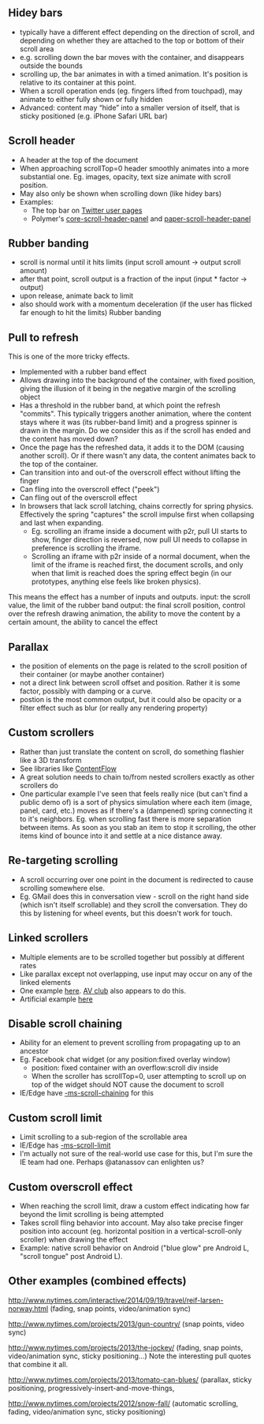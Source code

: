 

Hidey bars
----
- typically have a different effect depending on the direction of scroll, and depending on whether they are attached to the top or bottom of their scroll area
- e.g. scrolling down the bar moves with the container, and disappears outside the bounds
- scrolling up, the bar animates in with a timed animation. It's position is relative to its container at this point.
- When a scroll operation ends (eg. fingers lifted from touchpad), may animate to either fully shown or fully hidden
- Advanced: content may “hide” into a smaller version of itself, that is sticky positioned (e.g. iPhone Safari URL bar)

Scroll header
----
- A header at the top of the document
- When approaching scrollTop=0 header smoothly animates into a more substantial one. Eg. images, opacity, text size animate with scroll position.
- May also only be shown when scrolling down (like hidey bars)
- Examples:
  - The top bar on [Twitter user pages](https://twitter.com/LEGO_Group)
  - Polymer's [core-scroll-header-panel](http://polymer.github.io/core-scroll-header-panel/components/core-scroll-header-panel/demos/demo9.html) and [paper-scroll-header-panel](https://elements.polymer-project.org/elements/paper-scroll-header-panel?view=demo:demo/index.html)

Rubber banding
----
- scroll is normal until it hits limits (input scroll amount -> output scroll amount)
- after that point, scroll output is a fraction of the input (input * factor -> output)
- upon release, animate back to limit
- also should work with a momentum deceleration (if the user has flicked far enough to hit the limits)
Rubber banding

Pull to refresh
----
This is one of the more tricky effects.

- Implemented with a rubber band effect
- Allows drawing into the background of the container, with fixed position, giving the illusion of it being in the negative margin of the scrolling object
- Has a threshold in the rubber band, at which point the refresh "commits". This typically triggers another animation, where the content stays where it was (its rubber-band limit) and a progress spinner is drawn in the margin. Do we consider this as if the scroll has ended and the content has moved down?
- Once the page has the refreshed data, it adds it to the DOM (causing another scroll). Or if there wasn't any data, the content animates back to the top of the container.
- Can transition into and out-of the overscroll effect without lifting the finger
- Can fling into the overscroll effect ("peek")
- Can fling out of the overscroll effect
- In browsers that lack scroll latching, chains correctly for spring physics.  Effectively the spring "captures" the scroll impulse first when collapsing and last when expanding. 
  - Eg. scrolling an iframe inside a document with p2r, pull UI starts to show, finger direction is reversed, now pull UI needs to collapse in preference is scrolling the iframe.  
  - Scrolling an iframe with p2r inside of a normal document, when the limit of the iframe is reached first, the document scrolls, and only when that limit is reached does the spring effect begin (in our prototypes, anything else feels like broken physics).

This means the effect has a number of inputs and outputs.
input: the scroll value, the limit of the rubber band
output: the final scroll position, control over the refresh drawing animation, the ability to move the content by a certain amount, the ability to cancel the effect

Parallax
-----
- the position of elements on the page is related to the scroll position of their container (or maybe another container)
- not a direct link between scroll offset and position. Rather it is some factor, possibly with damping or a curve.
- postion is the most common output, but it could also be opacity or a filter effect such as blur (or really any rendering property)
 
Custom scrollers
-----
- Rather than just translate the content on scroll, do something flashier like a 3D transform
- See libraries like [ContentFlow](http://www.jacksasylum.eu/ContentFlow/) 
- A great solution needs to chain to/from nested scrollers exactly as other scrollers do
- One particular example I've seen that feels really nice (but can't find a public demo of) is a sort of physics simulation where each item (image, panel, card, etc.) moves as if there's a (dampened) spring connecting it to it's neighbors.  Eg. when scrolling fast there is more separation between items.  As soon as you stab an item to stop it scrolling, the other items kind of bounce into it and settle at a nice distance away.

Re-targeting scrolling
-----
- A scroll occurring over one point in the document is redirected to cause scrolling somewhere else.
- Eg. GMail does this in conversation view - scroll on the right hand side (which isn't itself scrollable) and they scroll the conversation.  They do this by listening for wheel events, but this doesn't work for touch.
 
Linked scrollers
-----
- Multiple elements are to be scrolled together but possibly at different rates
- Like parallax except not overlapping, use input may occur on any of the linked elements
- One example [here](http://stackoverflow.com/questions/19786080/how-to-synchronize-scroll-between-two-elements-with-different-height).  [AV club](http://www.avclub.com/review/weeknd-navigates-trippy-perception-and-pop-reality-224412) also appears to do this.
- Artificial example [here](http://fiddle.jshell.net/kunknown/VVaEq/2/show/)
 
Disable scroll chaining
-----
- Ability for an element to prevent scrolling from propagating up to an ancestor
- Eg. Facebook chat widget (or any position:fixed overlay window)
  - position: fixed container with an overflow:scroll div inside
  - When the scroller has scrollTop=0, user attempting to scroll up on top of the widget should NOT cause the document to scroll
- IE/Edge have [-ms-scroll-chaining](https://msdn.microsoft.com/en-us/library/windows/apps/hh466007.aspx) for this

Custom scroll limit
-----
- Limit scrolling to a sub-region of the scrollable area
- IE/Edge has [-ms-scroll-limit](https://msdn.microsoft.com/en-us/library/jj127336(v=vs.85).aspx)
- I'm actually not sure of the real-world use case for this, but I'm sure the IE team had one.  Perhaps @atanassov can enlighten us?

Custom overscroll effect
-----
- When reaching the scroll limit, draw a custom effect indicating how far beyond the limit scrolling is being attempted
- Takes scroll fling behavior into account.  May also take precise finger position into account (eg. horizontal position in a vertical-scroll-only scroller) when drawing the effect
- Example: native scroll behavior on Android ("blue glow" pre Android L, "scroll tongue" post Android L).

Other examples (combined effects)
----
http://www.nytimes.com/interactive/2014/09/19/travel/reif-larsen-norway.html
(fading, snap points, video/animation sync)

http://www.nytimes.com/projects/2013/gun-country/
(snap points, video sync)

http://www.nytimes.com/projects/2013/the-jockey/
(fading, snap points, video/animation sync, sticky positioning...)
Note the interesting pull quotes that combine it all.

http://www.nytimes.com/projects/2013/tomato-can-blues/
(parallax, sticky positioning, progressively-insert-and-move-things, 

http://www.nytimes.com/projects/2012/snow-fall/
(automatic scrolling, fading, video/animation sync, sticky positioning)

